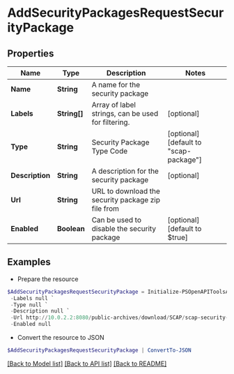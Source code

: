 # AddSecurityPackagesRequestSecurityPackage
## Properties

Name | Type | Description | Notes
------------ | ------------- | ------------- | -------------
**Name** | **String** | A name for the security package | 
**Labels** | **String[]** | Array of label strings, can be used for filtering. | [optional] 
**Type** | **String** | Security Package Type Code | [optional] [default to "scap-package"]
**Description** | **String** | A description for the security package | [optional] 
**Url** | **String** | URL to download the security package zip file from | 
**Enabled** | **Boolean** | Can be used to disable the security package | [optional] [default to $true]

## Examples

- Prepare the resource
```powershell
$AddSecurityPackagesRequestSecurityPackage = Initialize-PSOpenAPIToolsAddSecurityPackagesRequestSecurityPackage  -Name Sample Security Package `
 -Labels null `
 -Type null `
 -Description null `
 -Url http://10.0.2.2:8080/public-archives/download/SCAP/scap-security-guide-0.1.51.zip `
 -Enabled null
```

- Convert the resource to JSON
```powershell
$AddSecurityPackagesRequestSecurityPackage | ConvertTo-JSON
```

[[Back to Model list]](../README.md#documentation-for-models) [[Back to API list]](../README.md#documentation-for-api-endpoints) [[Back to README]](../README.md)

